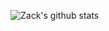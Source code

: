 ![Zack's github stats](https://github-readme-stats.vercel.app/api?username=Czacker&count_private=true)
